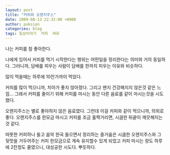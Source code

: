 ```yaml
---
layout: post
title: "커피와 오렌지주스"
date: 2009-08-13 22:32:00 +0900
author: poksion
categories: blog
tags: 일상이야기  커피  여유
---
```


나는 커피를 참 좋아한다.

나에게 있어서 커피를 먹기 시작한다는 행위는 어떤일을 정리한다는 의미와 거의 동일하다. 그러니까, 담배를 피우는 사람이 담배를 한까치 피우는 이유와 비슷하다.

많이 먹을때는 하루에 10잔가까이 먹었다.

커피를 많이 먹으니까, 치아가 좋지 않아졌다. 그리고 왠지 건강해지지 않은것 같은 느낌...
그래서 커피를 줄이기 위해 커피를 마시는 동안 다른 음료를 같이 마시는것을 시도했다.

오렌지주스는 별로 좋아하지 않은 음료였다. 그런데 이걸 커피와 같이 먹으니까, 의외로 좋다. 오렌지주스를 한모금 마시고 커피를 조금 홀짝거리면, 시큼한 뒤끝이 깨끗해지는것 같다.

따뜻한 커피하나 들고 음악 한곡 들으면서 정리하는 즐거움은 시큼한 오렌지주스와 그 뒷맛을 거두어주는 커피 한모금으로 계속 유지할수 있게 되었고 커피 마시는 량도 하루에 2잔정도 줄였으니, 대성공한 시도다. 뿌듯하다.

